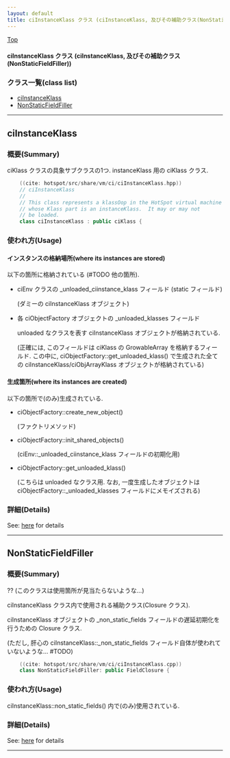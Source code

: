 ```yaml
---
layout: default
title: ciInstanceKlass クラス (ciInstanceKlass, 及びその補助クラス(NonStaticFieldFiller))
---
```

[Top](../index.html)

#### ciInstanceKlass クラス (ciInstanceKlass, 及びその補助クラス(NonStaticFieldFiller))



### クラス一覧(class list)

  * [ciInstanceKlass](#nosyIn4TwL)
  * [NonStaticFieldFiller](#nouvlNA0Li)


---
## <a name="nosyIn4TwL" id="nosyIn4TwL">ciInstanceKlass</a>

### 概要(Summary)
ciKlass クラスの具象サブクラスの1つ. instanceKlass 用の ciKlass クラス.


```cpp
    ((cite: hotspot/src/share/vm/ci/ciInstanceKlass.hpp))
    // ciInstanceKlass
    //
    // This class represents a klassOop in the HotSpot virtual machine
    // whose Klass part is an instanceKlass.  It may or may not
    // be loaded.
    class ciInstanceKlass : public ciKlass {
```

### 使われ方(Usage)
#### インスタンスの格納場所(where its instances are stored)
以下の箇所に格納されている (#TODO 他の箇所).

* ciEnv クラスの _unloaded_ciinstance_klass フィールド (static フィールド)
  
  (ダミーの ciInstanceKlass オブジェクト)

* 各 ciObjectFactory オブジェクトの _unloaded_klasses フィールド
  
  unloaded なクラスを表す ciInstanceKlass オブジェクトが格納されている.
  
  (正確には, このフィールドは ciKlass の GrowableArray を格納するフィールド.
  この中に, ciObjectFactory::get_unloaded_klass() で生成された全ての ciInstanceKlass/ciObjArrayKlass オブジェクトが格納されている)

#### 生成箇所(where its instances are created)
以下の箇所で(のみ)生成されている.

* ciObjectFactory::create_new_object()

  (ファクトリメソッド)

* ciObjectFactory::init_shared_objects()
  
  (ciEnv::_unloaded_ciinstance_klass フィールドの初期化用)

* ciObjectFactory::get_unloaded_klass()
  
  (こちらは unloaded なクラス用.
  なお, 一度生成したオブジェクトは ciObjectFactory::_unloaded_klasses フィールドにメモイズされる)




### 詳細(Details)
See: [here](../doxygen/classciInstanceKlass.html) for details

---
## <a name="nouvlNA0Li" id="nouvlNA0Li">NonStaticFieldFiller</a>

### 概要(Summary)
?? (このクラスは使用箇所が見当たらないような...)

ciInstanceKlass クラス内で使用される補助クラス(Closure クラス).

ciInstanceKlass オブジェクトの 
_non_static_fields フィールドの遅延初期化を行うための Closure クラス.

(ただし, 肝心の ciInstanceKlass::_non_static_fields フィールド自体が使われていないような... #TODO)


```cpp
    ((cite: hotspot/src/share/vm/ci/ciInstanceKlass.cpp))
    class NonStaticFieldFiller: public FieldClosure {
```

### 使われ方(Usage)
ciInstanceKlass::non_static_fields() 内で(のみ)使用されている.




### 詳細(Details)
See: [here](../doxygen/classNonStaticFieldFiller.html) for details

---
